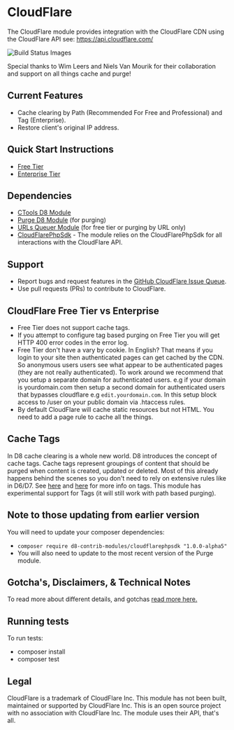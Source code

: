 # CloudFlare
The CloudFlare module provides integration with the CloudFlare CDN using the CloudFlare API see: https://api.cloudflare.com/

<img alt="Build Status Images" src="https://travis-ci.org/d8-contrib-modules/cloudflare.svg">

Special thanks to Wim Leers and Niels Van Mourik for their collaboration and support on all things cache and purge!

## Current Features
- Cache clearing by Path (Recommended For Free and Professional) and Tag (Enterprise).
- Restore client's original IP address.

## Quick Start Instructions
- [Free Tier](https://github.com/d8-contrib-modules/cloudflare/blob/8.x-1.x/docs/freetier_setup.md)
- [Enterprise Tier](https://github.com/d8-contrib-modules/cloudflare/blob/8.x-1.x/docs/enterprise_setup.md)

## Dependencies
- [CTools D8 Module](https://www.drupal.org/project/ctools)
- [Purge D8 Module](https://www.drupal.org/project/purge) (for purging)
- [URLs Queuer Module](https://www.drupal.org/project/purge_queuer_url) (for free tier or purging by URL only)
- [CloudFlarePhpSdk](https://github.com/d8-contrib-modules/cloudflarephpsdk) - The module relies on the CloudFlarePhpSdk for all interactions with the
CloudFlare API. 

## Support
- Report bugs and request features in the [GitHub CloudFlare Issue Queue](https://github.com/d8-contrib-modules/cloudflare/issues).
- Use pull requests (PRs) to contribute to CloudFlare.

## CloudFlare Free Tier vs Enterprise
- Free Tier does not support cache tags.  
- If you attempt to configure tag based purging on Free Tier you will get HTTP 400 error codes in the error log.
- Free Tier don't have a vary by cookie. In English?  That means if you login to
  your site then authenticated pages can get cached by the CDN.  So anonymous users
  users see what appear to be authenticated pages (they are not really authenticated).
  To work around we recommend that you setup a separate domain for authenticated
  users. e.g if your domain is yourdomain.com then setup a second domain for
  authenticated users that bypasses cloudflare e.g `edit.yourdomain.com`. In this setup block access to /user on your public
  domain via .htaccess rules.
- By default CloudFlare will cache static resources but not HTML. You need to add a page rule to cache all the things.

## Cache Tags
In D8 cache clearing is a whole new world. D8 introduces the concept of cache
tags.  Cache tags represent groupings of  content that should be purged when
content is created, updated or deleted. Most of this already happens behind the
scenes so you don't need to rely on extensive rules like in D6/D7.
See [here](https://www.drupal.org/developing/api/8/cache/tags)
and [here](http://buytaert.net/making-drupal-8-fly) for more info on tags.  This
module has experimental support for Tags (it will still work with path based purging).

## Note to those updating from earlier version
You will need to update your composer dependencies:
-   `composer require d8-contrib-modules/cloudflarephpsdk "1.0.0-alpha5"`
- You will also need to update to the most recent version of the Purge module.

## Gotcha's, Disclaimers, & Technical Notes
To read more about different details, and gotchas [read more here.](https://github.com/d8-contrib-modules/cloudflare/blob/8.x-1.x/docs/disclaimers.md)

## Running tests
To run tests:
  - composer install
  - composer test

## Legal
CloudFlare is a trademark of CloudFlare Inc.  This module has not been built,
maintained or supported by CloudFlare Inc.  This is an open source project with
no association with CloudFlare Inc.  The module uses their API, that's all.
